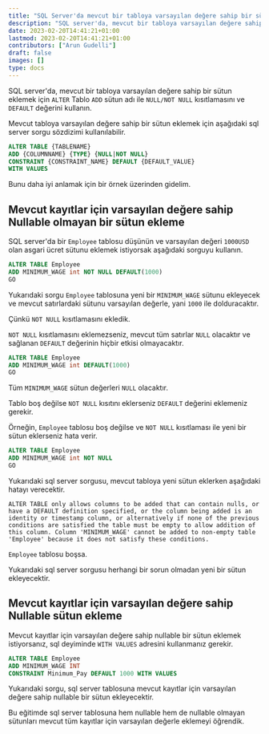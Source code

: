 ```yaml
---
title: "SQL Server'da mevcut bir tabloya varsayılan değere sahip bir sütun nasıl eklenir"
description: "SQL server'da, mevcut bir tabloya varsayılan değere sahip bir sütun eklemek için 'ALTER' Tablosu 'ADD' sütun adını 'DEFAULT' değeri ile 'NULL/NOT NULL' kısıtlaması ile kullanın."
date: 2023-02-20T14:41:21+01:00
lastmod: 2023-02-20T14:41:21+01:00
contributors: ["Arun Gudelli"]
draft: false
images: []
type: docs
---
```


SQL server'da, mevcut bir tabloya varsayılan değere sahip bir sütun eklemek için `ALTER` Tablo `ADD` sütun adı ile `NULL/NOT NULL` kısıtlamasını ve `DEFAULT` değerini kullanın.

Mevcut tabloya varsayılan değere sahip bir sütun eklemek için aşağıdaki sql server sorgu sözdizimi kullanılabilir.

```sql
ALTER TABLE {TABLENAME} 
ADD {COLUMNNAME} {TYPE} {NULL|NOT NULL} 
CONSTRAINT {CONSTRAINT_NAME} DEFAULT {DEFAULT_VALUE}
WITH VALUES
```

Bunu daha iyi anlamak için bir örnek üzerinden gidelim.

## Mevcut kayıtlar için varsayılan değere sahip Nullable olmayan bir sütun ekleme

SQL server'da bir `Employee` tablosu düşünün ve varsayılan değeri `1000USD` olan asgari ücret sütunu eklemek istiyorsak aşağıdaki sorguyu kullanın.

```sql
ALTER TABLE Employee
ADD MINIMUM_WAGE int NOT NULL DEFAULT(1000)
GO
```

Yukarıdaki sorgu `Employee` tablosuna yeni bir `MINIMUM_WAGE` sütunu ekleyecek ve mevcut satırlardaki sütunu varsayılan değerle, yani `1000` ile dolduracaktır. 

Çünkü `NOT NULL` kısıtlamasını ekledik.

 `NOT NULL` kısıtlamasını eklemezseniz, mevcut tüm satırlar `NULL` olacaktır ve sağlanan `DEFAULT` değerinin hiçbir etkisi olmayacaktır. 

```sql
ALTER TABLE Employee
ADD MINIMUM_WAGE int DEFAULT(1000)
GO
```

Tüm `MINIMUM_WAGE` sütun değerleri `NULL` olacaktır.

Tablo boş değilse `NOT NULL` kısıtını eklerseniz `DEFAULT` değerini eklemeniz gerekir. 

Örneğin, `Employee` tablosu boş değilse ve `NOT NULL` kısıtlaması ile yeni bir sütun eklerseniz hata verir.

```sql
ALTER TABLE Employee
ADD MINIMUM_WAGE int NOT NULL
GO
```

Yukarıdaki sql server sorgusu, mevcut tabloya yeni sütun eklerken aşağıdaki hatayı verecektir.

```text
ALTER TABLE only allows columns to be added that can contain nulls, or have a DEFAULT definition specified, or the column being added is an identity or timestamp column, or alternatively if none of the previous conditions are satisfied the table must be empty to allow addition of this column. Column 'MINIMUM_WAGE' cannot be added to non-empty table 'Employee' because it does not satisfy these conditions.
```

 `Employee` tablosu boşsa. 

Yukarıdaki sql server sorgusu herhangi bir sorun olmadan yeni bir sütun ekleyecektir.

## Mevcut kayıtlar için varsayılan değere sahip Nullable sütun ekleme

Mevcut kayıtlar için varsayılan değere sahip nullable bir sütun eklemek istiyorsanız, sql deyiminde `WITH VALUES` adresini kullanmanız gerekir.

```sql
ALTER TABLE Employee
ADD MINIMUM_WAGE INT
CONSTRAINT Minimum_Pay DEFAULT 1000 WITH VALUES
```

Yukarıdaki sorgu, sql server tablosuna mevcut kayıtlar için varsayılan değere sahip nullable bir sütun ekleyecektir.

Bu eğitimde sql server tablosuna hem nullable hem de nullable olmayan sütunları mevcut tüm kayıtlar için varsayılan değerle eklemeyi öğrendik.

